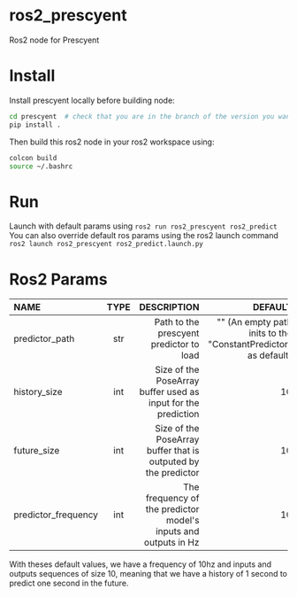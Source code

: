 # ros2_prescyent
Ros2 node for Prescyent  

# Install

Install prescyent locally before building node:  

```bash
cd prescyent  # check that you are in the branch of the version you want to build
pip install .
```

Then build this ros2 node in your ros2 workspace using:  
```bash
colcon build
source ~/.bashrc
```

# Run

Launch with default params using `ros2 run ros2_prescyent ros2_predict`  
You can also override default ros params using the ros2 launch command `ros2 launch ros2_prescyent ros2_predict.launch.py`  

# Ros2 Params
|NAME|TYPE|DESCRIPTION|DEFAULT|
| :--- | :----: | ---: | ---: |
| predictor_path | str | Path to the prescyent predictor to load | "" (An empty path inits to the "ConstantPredictor" as default) |
| history_size | int | Size of the PoseArray buffer used as input for the prediction | 10 |
| future_size | int | Size of the PoseArray buffer that is outputed by the predictor | 10 |
| predictor_frequency | int | The frequency of the predictor model's inputs and outputs in Hz | 10 |

With theses default values, we have a frequency of 10hz and inputs and outputs sequences of size 10, meaning that we have a history of 1 second to predict one second in the future.  